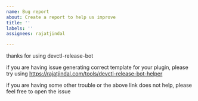 ```yaml
---
name: Bug report
about: Create a report to help us improve
title: ''
labels: ''
assignees: rajatjindal

---
```


thanks for using devctl-release-bot

if you are having issue generating correct template for your plugin, please try using https://rajatjindal.com/tools/devctl-release-bot-helper

if you are having some other trouble or the above link does not help, please feel free to open the issue
